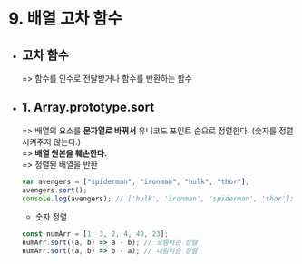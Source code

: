 # 9. 배열 고차 함수

- ## 고차 함수

  => 함수를 인수로 전달받거나 함수를 반환하는 함수

- ## 1. Array.prototype.sort
  => 배열의 요소를 **문자열로 바꿔서** 유니코드 포인트 순으로 정렬한다. (숫자를 정렬시켜주지 않는다.)<br>
  => **배열 원본을 훼손한다.**<br>
  => 정렬된 배열을 반환
  ```javascript
  var avengers = ["spiderman", "ironman", "hulk", "thor"];
  avengers.sort();
  console.log(avengers); // ['hulk', 'ironman', 'spiderman', 'thor'];
  ```
  - 숫자 정렬
  ```javascript
  const numArr = [1, 3, 2, 4, 40, 23];
  numArr.sort((a, b) => a - b); // 오름차순 정렬
  numArr.sort((a, b) => b - a); // 내림차순 정렬
  ```

<!-- 말씀하신 것처럼 둘 다 동일하게 코드를 짤 수 있기 때문에 개인 코딩 스타일에 따라 달라집니다. 저에 경우에는 데이터를 추출하여 새로운 array를 생성할 때에는 map을, 순회를 할 때 어떤 행위를 할 때에는 forEach를 사용합니다. -->
